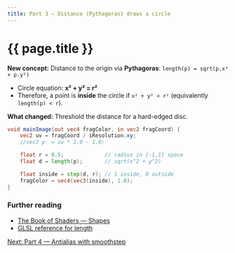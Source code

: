 ```yaml
---
title: Part 3 — Distance (Pythagoras) draws a circle
---
```

# {{ page.title }}

**New concept:** Distance to the origin via **Pythagoras**:
`length(p) = sqrt(p.x² + p.y²)`

* Circle equation: **x² + y² = r²**
* Therefore, a point is **inside** the circle if `x² + y² < r²` (equivalently `length(p) < r`).

**What changed:** Threshold the distance for a hard-edged disc.

```glsl
void mainImage(out vec4 fragColor, in vec2 fragCoord) {
    vec2 uv = fragCoord / iResolution.xy;
    //vec2 p  = uv * 2.0 - 1.0;

    float r = 0.5;             // radius in [-1,1] space
    float d = length(p);       // sqrt(x^2 + y^2)

    float inside = step(d, r); // 1 inside, 0 outside
    fragColor = vec4(vec3(inside), 1.0);
}
```


### Further reading
- [The Book of Shaders — Shapes](https://thebookofshaders.com/03/)
- [GLSL reference for length](https://registry.khronos.org/OpenGL-Refpages/gl4/html/length.xhtml)

[Next: Part 4 — Antialias with smoothstep](part04_antialias_smoothstep.md)
